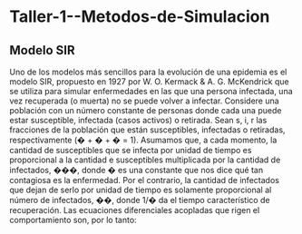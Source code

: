 # Taller-1--Metodos-de-Simulacion
## Modelo SIR
Uno de los modelos más sencillos para la evolución de una epidemia es el modelo SIR, propuesto
en 1927 por W. O. Kermack & A. G. McKendrick que se utiliza para simular enfermedades en las
que una persona infectada, una vez recuperada (o muerta) no se puede volver a infectar.
Considere una población con un número constante de personas donde cada una puede estar
susceptible, infectada (casos activos) o retirada. Sean s, i, r las fracciones de la población que están
susceptibles, infectadas o retiradas, respectivamente (� + � + � = 1). Asumamos que, a cada
momento, la cantidad de susceptibles que se infecta por unidad de tiempo es proporcional a la
cantidad e susceptibles multiplicada por la cantidad de infectados, ���, donde � es una constante
que nos dice qué tan contagiosa es la enfermedad. Por el contrario, la cantidad de infectados que
dejan de serlo por unidad de tiempo es solamente proporcional al número de infectados, ��,
donde 1/� da el tiempo característico de recuperación. Las ecuaciones diferenciales acopladas
que rigen el comportamiento son, por lo tanto:
